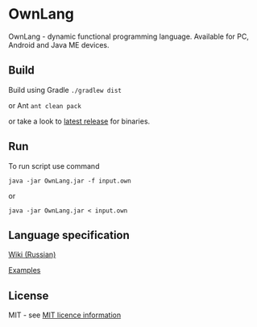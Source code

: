 # OwnLang

OwnLang - dynamic functional programming language. Available for PC, Android and Java ME devices.


## Build

Build using Gradle `./gradlew dist`

or Ant `ant clean pack`

or take a look to [latest release](https://github.com/aNNiMON/Own-Programming-Language-Tutorial/releases/latest) for binaries.


## Run

To run script use command

`java -jar OwnLang.jar -f input.own`

or 

`java -jar OwnLang.jar < input.own`


## Language specification

[Wiki (Russian)](https://github.com/aNNiMON/Own-Programming-Language-Tutorial/wiki)

[Examples](examples/)


## License

MIT - see [MIT licence information](LICENSE)